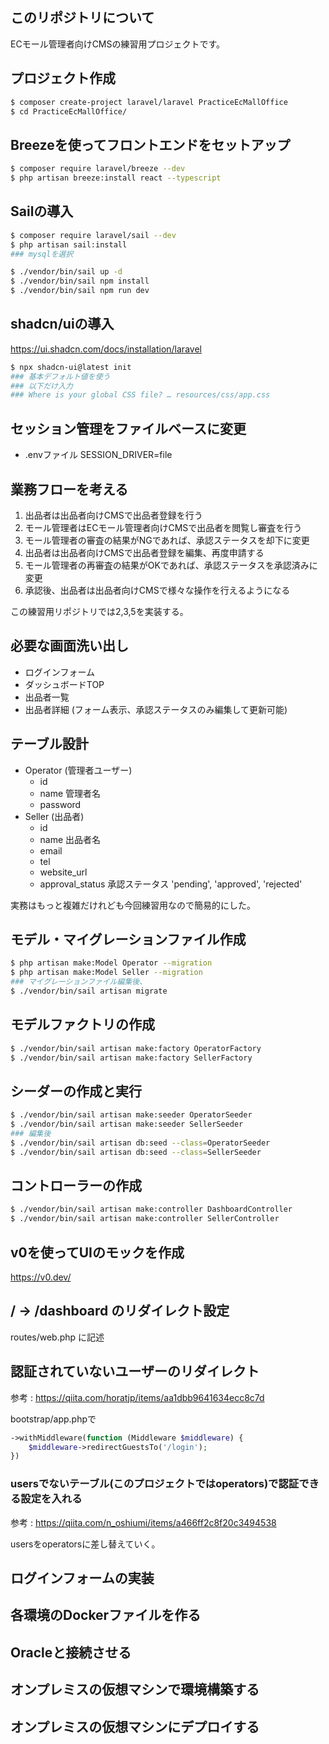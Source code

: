 ## このリポジトリについて

ECモール管理者向けCMSの練習用プロジェクトです。

## プロジェクト作成

```sh
$ composer create-project laravel/laravel PracticeEcMallOffice
$ cd PracticeEcMallOffice/
```

## Breezeを使ってフロントエンドをセットアップ

```sh
$ composer require laravel/breeze --dev
$ php artisan breeze:install react --typescript
```

## Sailの導入

```sh
$ composer require laravel/sail --dev
$ php artisan sail:install
### mysqlを選択

$ ./vendor/bin/sail up -d
$ ./vendor/bin/sail npm install
$ ./vendor/bin/sail npm run dev
```

## shadcn/uiの導入

https://ui.shadcn.com/docs/installation/laravel

```sh
$ npx shadcn-ui@latest init
### 基本デフォルト値を使う
### 以下だけ入力
### Where is your global CSS file? … resources/css/app.css
```

## セッション管理をファイルベースに変更

* .envファイル SESSION_DRIVER=file

## 業務フローを考える

1. 出品者は出品者向けCMSで出品者登録を行う
2. モール管理者はECモール管理者向けCMSで出品者を閲覧し審査を行う
3. モール管理者の審査の結果がNGであれば、承認ステータスを却下に変更
4. 出品者は出品者向けCMSで出品者登録を編集、再度申請する
5. モール管理者の再審査の結果がOKであれば、承認ステータスを承認済みに変更
6. 承認後、出品者は出品者向けCMSで様々な操作を行えるようになる

この練習用リポジトリでは2,3,5を実装する。

## 必要な画面洗い出し

* ログインフォーム
* ダッシュボードTOP
* 出品者一覧
* 出品者詳細 (フォーム表示、承認ステータスのみ編集して更新可能)

## テーブル設計

* Operator (管理者ユーザー)
  * id
  * name 管理者名
  * password
* Seller (出品者)
  * id
  * name 出品者名
  * email
  * tel
  * website_url
  * approval_status 承認ステータス 'pending', 'approved', 'rejected'

実務はもっと複雑だけれども今回練習用なので簡易的にした。

## モデル・マイグレーションファイル作成

```sh
$ php artisan make:Model Operator --migration
$ php artisan make:Model Seller --migration
### マイグレーションファイル編集後、
$ ./vendor/bin/sail artisan migrate
```

## モデルファクトリの作成

```sh
$ ./vendor/bin/sail artisan make:factory OperatorFactory
$ ./vendor/bin/sail artisan make:factory SellerFactory
```

## シーダーの作成と実行

```sh
$ ./vendor/bin/sail artisan make:seeder OperatorSeeder
$ ./vendor/bin/sail artisan make:seeder SellerSeeder
### 編集後
$ ./vendor/bin/sail artisan db:seed --class=OperatorSeeder
$ ./vendor/bin/sail artisan db:seed --class=SellerSeeder
```

## コントローラーの作成

```sh
$ ./vendor/bin/sail artisan make:controller DashboardController
$ ./vendor/bin/sail artisan make:controller SellerController
```

## v0を使ってUIのモックを作成

https://v0.dev/

## / → /dashboard のリダイレクト設定

routes/web.php に記述

## 認証されていないユーザーのリダイレクト

参考 : https://qiita.com/horatjp/items/aa1dbb9641634ecc8c7d

bootstrap/app.phpで

```php
->withMiddleware(function (Middleware $middleware) {
    $middleware->redirectGuestsTo('/login');
})
```

### usersでないテーブル(このプロジェクトではoperators)で認証できる設定を入れる

参考 : https://qiita.com/n_oshiumi/items/a466ff2c8f20c3494538

usersをoperatorsに差し替えていく。

## ログインフォームの実装




## 各環境のDockerファイルを作る

## Oracleと接続させる

## オンプレミスの仮想マシンで環境構築する

## オンプレミスの仮想マシンにデプロイする

## 